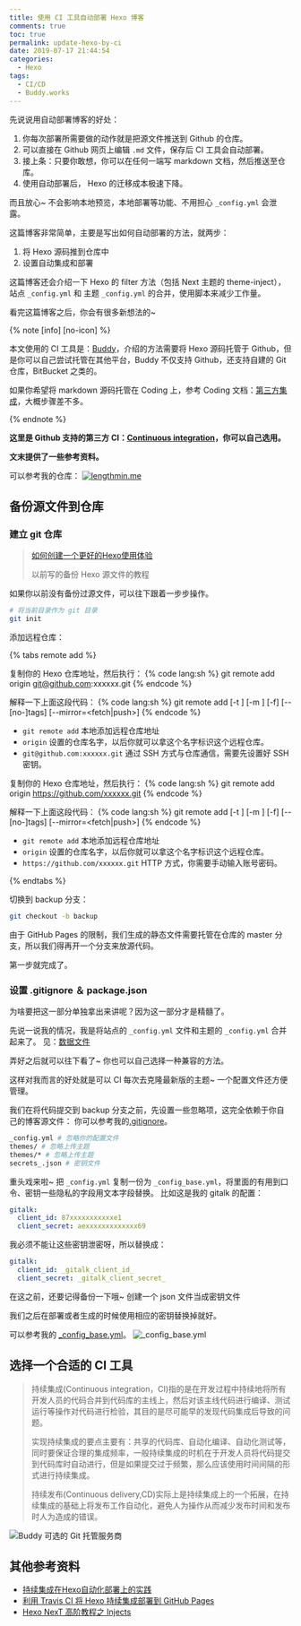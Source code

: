 ```yaml
---
title: 使用 CI 工具自动部署 Hexo 博客
comments: true
toc: true
permalink: update-hexo-by-ci
date: 2019-07-17 21:44:54
categories:
  - Hexo
tags:
  - CI/CD
  - Buddy.works
---
```


先说说用自动部署博客的好处：

1. 你每次部署所需要做的动作就是把源文件推送到 Github 的仓库。
2. 可以直接在 Github 网页上编辑 `.md` 文件，保存后 CI 工具会自动部署。
3. 接上条：只要你敢想，你可以在任何一端写 markdown 文档，然后推送至仓库。
4. 使用自动部署后， Hexo 的迁移成本极速下降。

而且放心~ 不会影响本地预览，本地部署等功能、不用担心 `_config.yml` 会泄露。

这篇博客非常简单，主要是写出如何自动部署的方法，就两步：

1. 将 Hexo 源码推到仓库中
2. 设置自动集成和部署

这篇博客还会介绍一下 Hexo 的 filter 方法（包括 Next 主题的 theme-inject）， 站点 `_config.yml` 和 主题 `_config.yml` 的合并，使用脚本来减少工作量。

看完这篇博客之后，你会有很多新想法的~

{% note [info] [no-icon] %}

本文使用的 CI 工具是：[Buddy](https://buddy.works/)，介绍的方法需要将 Hexo 源码托管于 Github，但是你可以自己尝试托管在其他平台，Buddy 不仅支持 Github，还支持自建的 Git 仓库，BitBucket 之类的。

如果你希望将 markdown 源码托管在 Coding 上，参考 Coding 文档：[第三方集成](https://coding.net/help/doc/integrations)，大概步骤差不多。

{% endnote %}

**这里是 Github 支持的第三方 CI：[Continuous integration](https://github.com/marketplace/category/continuous-integration)，你可以自己选用。**

**文末提供了一些参考资料。**

可以参考我的仓库：
[![lengthmin.me](https://gh-card.dev/repos/lengthmin/lengthmin.me.svg)](https://github.com/lengthmin/lengthmin.me)

<!-- more -->
## 备份源文件到仓库

### 建立 git 仓库

> [如何创建一个更好的Hexo使用体验](/posts/to-build-a-better-hexo/)
>
> 以前写的备份 Hexo 源文件的教程

如果你以前没有备份过源文件，可以往下跟着一步步操作。

```sh
# 将当前目录作为 git 目录
git init
```

添加远程仓库：
<!-- markdownlint-disable -->
{% tabs remote add %}
<!-- tab SSH -->

复制你的 Hexo 仓库地址，然后执行：
{% code lang:sh %}
git remote add origin git@github.com:xxxxxx.git
{% endcode %}

解释一下上面这段代码：
{% code lang:sh %}
git remote add [-t <branch>] [-m <master>] [-f] [--[no-]tags] [--mirror=<fetch|push>] <name> <url>
{% endcode %}

- `git remote add` 本地添加远程仓库地址
- `origin` 设置的仓库名字，以后你就可以拿这个名字标识这个远程仓库。
- `git@github.com:xxxxxx.git` 通过 SSH 方式与仓库通信，需要先设置好 SSH 密钥。

<!-- endtab -->


<!-- tab HTTPS -->
复制你的 Hexo 仓库地址，然后执行：
{% code lang:sh %}
git remote add origin https://github.com/xxxxxx.git
{% endcode %}

解释一下上面这段代码：
{% code lang:sh %}
git remote add [-t <branch>] [-m <master>] [-f] [--[no-]tags] [--mirror=<fetch|push>] <name> <url>
{% endcode %}
- `git remote add` 本地添加远程仓库地址
- `origin` 设置的仓库名字，以后你就可以拿这个名字标识这个远程仓库。
- `https://github.com/xxxxxx.git` HTTP 方式，你需要手动输入账号密码。

<!-- endtab -->
{% endtabs %}
<!-- markdownlint-restore -->
切换到 backup 分支：

```sh
git checkout -b backup
```

由于 GitHub Pages 的限制，我们生成的静态文件需要托管在仓库的 master 分支，所以我们得再开一个分支来放源代码。

第一步就完成了。

### 设置 .gitignore ＆ package.json

为啥要把这一部分单独拿出来讲呢？因为这一部分才是精髓了。

先说一说我的情况，我是将站点的 `_config.yml` 文件和主题的 `_config.yml` 合并起来了。
见：[数据文件](https://github.com/theme-next/hexo-theme-next/blob/master/docs/zh-CN/DATA-FILES.md#选择-1hexo-方式)

弄好之后就可以往下看了~
你也可以自己选择一种兼容的方法。

这样对我而言的好处就是可以 CI 每次去克隆最新版的主题~ 一个配置文件还方便管理。

我们在将代码提交到 backup 分支之前，先设置一些忽略项，这完全依赖于你自己的博客源文件：
你可以参考我的[.gitignore](https://github.com/lengthmin/lengthmin.me/blob/backup/.gitignore)。

```sh
_config.yml # 忽略你的配置文件
themes/ # 忽略上传主题
themes/* # 忽略上传主题
secrets_.json # 密钥文件
```

重头戏来啦~
把 `_config.yml` 复制一份为 `_config_base.yml`，将里面的有用到口令、密钥一些隐私的字段用文本字段替换。
比如这是我的 gitalk 的配置：

```yaml
gitalk:
  client_id: 87xxxxxxxxxxxe1
  client_secret: aexxxxxxxxxxxxx69
```

我必须不能让这些密钥泄密呀，所以替换成：

```yaml
gitalk:
  client_id: _gitalk_client_id_
  client_secret: _gitalk_client_secret_
```

在这之前，还要记得备份一下哦~ 创建一个 json 文件当成密钥文件

我们之后在部署或者生成的时候使用相应的密钥替换掉就好。

可以参考我的 [_config_base.yml](https://github.com/lengthmin/lengthmin.me/blob/backup/_config_base.yml)。
![_config_base.yml](https://cdn.jsdelivr.net/gh/riril/i/posts/update-hexo-by-ci/_config_base_yml.png)

## 选择一个合适的 CI 工具

> 持续集成(Continuous integration，CI)指的是在开发过程中持续地将所有开发人员的代码合并到代码库的主线上，然后对该主线代码进行编译、测试运行等操作对代码进行检验，其目的是尽可能早的发现代码集成后导致的问题。
>
> 实现持续集成的要点主要有：共享的代码库、自动化编译、自动化测试等，同时要保证合理的集成频率，一般持续集成的时机在于开发人员将代码提交到代码库时自动进行，但是如果提交过于频繁，那么应该使用时间间隔的形式进行持续集成。
>
> 持续发布(Continuous delivery,CD)实际上是持续集成上的一个拓展，在持续集成的基础上将发布工作自动化，避免人为操作从而减少发布时间和发布时人为造成的错误。

![Buddy 可选的 Git 托管服务商](https://cdn.jsdelivr.net/gh/riril/i/posts/update-hexo-by-ci/Optional_Git_hosting_service.png)

## 其他参考资料

- [持续集成在Hexo自动化部署上的实践](https://qinyuanpei.github.io/posts/3521618732/#实现Hexo博客的自动化部署)
- [利用 Travis CI 将 Hexo 持续集成部署到 GitHub Pages](https://easyhexo.com/1-Hexo-install-and-config/1-5-continuous-integration.html#自动部署)
- [Hexo NexT 高阶教程之 Injects](https://www.dnocm.com/articles/beechnut/hexo-next-injects/)
